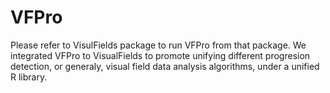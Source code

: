 # VFPro
Please refer to VisulFields package to run VFPro from that package. We integrated VFPro to VisualFields 
to promote unifying different progresion detection, or generaly, visual field data analysis algorithms, under a unified 
R library.  
